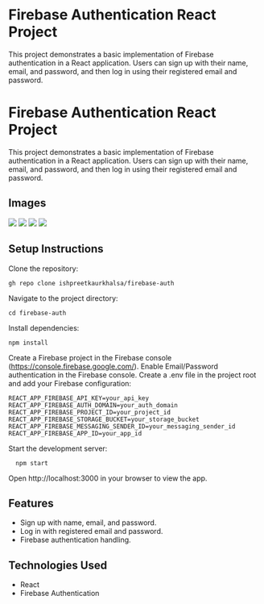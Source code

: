 <h1>Firebase Authentication React Project</h1>
This project demonstrates a basic implementation of Firebase authentication in a React application. Users can sign up with their name, email, and password, and then log in using their registered email and password.
<h1>Firebase Authentication React Project</h1>
This project demonstrates a basic implementation of Firebase authentication in a React application. Users can sign up with their name, email, and password, and then log in using their registered email and password.


<h2>Images</h2>
<img src="![WhatsApp Image 2024-02-20 at 16 12 52_b16f513a](https://github.com/ishpreetkaurkhalsa/firebase-auth/assets/113664759/2f976e2b-bd3f-4b35-ae1a-24b08949cb69)">
<img src="![WhatsApp Image 2024-02-20 at 16 13 44_585860fe](https://github.com/ishpreetkaurkhalsa/firebase-auth/assets/113664759/0eab9783-660f-4377-b811-7b32ab4db27b)">
<img src="![WhatsApp Image 2024-02-20 at 16 14 19_b091df34](https://github.com/ishpreetkaurkhalsa/firebase-auth/assets/113664759/a3876310-aec3-4921-a1b1-930e3eac9f31)">
<img src="![WhatsApp Image 2024-02-20 at 16 19 13_f2095a79](https://github.com/ishpreetkaurkhalsa/firebase-auth/assets/113664759/66637db9-6b6d-4c88-a1e7-4f5dbcc6d5c5)">



<h2>Setup Instructions</h2>

Clone the repository:
```
gh repo clone ishpreetkaurkhalsa/firebase-auth
```
Navigate to the project directory:
```
cd firebase-auth
```
Install dependencies:
```
npm install
```
Create a Firebase project in the Firebase console (https://console.firebase.google.com/).
Enable Email/Password authentication in the Firebase console.
Create a .env file in the project root and add your Firebase configuration:
```
REACT_APP_FIREBASE_API_KEY=your_api_key
REACT_APP_FIREBASE_AUTH_DOMAIN=your_auth_domain
REACT_APP_FIREBASE_PROJECT_ID=your_project_id
REACT_APP_FIREBASE_STORAGE_BUCKET=your_storage_bucket
REACT_APP_FIREBASE_MESSAGING_SENDER_ID=your_messaging_sender_id
REACT_APP_FIREBASE_APP_ID=your_app_id
  ```
Start the development server:
```
  npm start
  ```
Open http://localhost:3000 in your browser to view the app.


<h2>Features</h2>
<ul>
<li>Sign up with name, email, and password.</li>
<li>Log in with registered email and password.</li>
<li>Firebase authentication handling.</li>
</ul>

<h2>Technologies Used</h2>
<ul>
<li>React</li>
<li>Firebase Authentication</li>
</ul>

